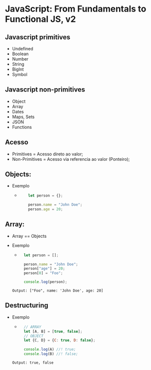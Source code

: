 # JavaScript: From Fundamentals to Functional JS, v2

## Javascript primitives

- Undefined
- Boolean
- Number
- String
- BigInt
- Symbol

## Javascript non-primitives

- Object
- Array
- Dates
- Maps, Sets
- JSON
- Functions

## Acesso
  - Primitives = Acesso direto ao valor;
  - Non-Primitives = Acesso via referencia ao valor (Ponteiro);

## Objects:

- Exemplo
  - ```javascript
        let person = {};
        
        person.name = "John Doe";
        person.age = 20;
    ```
## Array:

- Array == Objects

- Exemplo 
    - ```javascript
        let person = [];
        
        person.name = "John Doe";
        person["age"] = 20;
        person[0] = "Foo";

        console.log(person);
    ```
    Output: ["Foo", name: 'John Doe', age: 20]
 
## Destructuring

- Exemplo 
    - ```javascript
        // ARRAY
        let [A, B] = [true, false];
        // OBJECT
        let {C, D} = {C: true, D: false};
        
        console.log(A) //! true;
        console.log(B) //! false;
    ```
    Output: true, false


